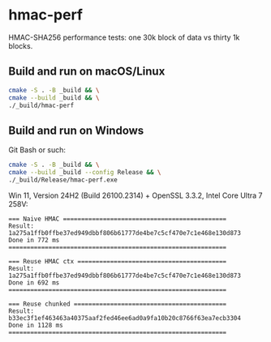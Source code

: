 # hmac-perf
HMAC-SHA256 performance tests: one 30k block of data vs thirty 1k blocks.

## Build and run on macOS/Linux
```bash
cmake -S . -B _build && \
cmake --build _build && \
./_build/hmac-perf
```

## Build and run on Windows
Git Bash or such:
```bash
cmake -S . -B _build && \
cmake --build _build --config Release && \
./_build/Release/hmac-perf.exe
```

Win 11, Version 24H2 (Build 26100.2314) + OpenSSL 3.3.2, Intel Core Ultra 7 258V:
```
=== Naive HMAC =============================================
Result: 1a275a1ffb0ffbe37ed949dbbf806b61777de4be7c5cf470e7c1e468e130d873
Done in 772 ms
============================================================

=== Reuse HMAC ctx =========================================
Result: 1a275a1ffb0ffbe37ed949dbbf806b61777de4be7c5cf470e7c1e468e130d873
Done in 692 ms
============================================================

=== Reuse chunked ==========================================
Result: b33ec3f1ef463463a40375aaf2fed46ee6ad0a9fa10b20c8766f63ea7ecb3304
Done in 1128 ms
============================================================
```

